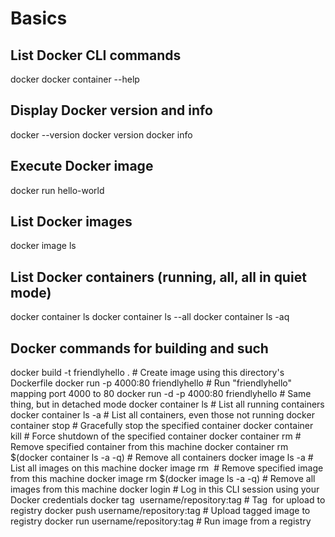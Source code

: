 
# Basics

   ## List Docker CLI commands
   docker
   docker container --help
   
   ## Display Docker version and info
   docker --version
   docker version
   docker info
   
   ## Execute Docker image
   docker run hello-world
   
   ## List Docker images
   docker image ls
   
   ## List Docker containers (running, all, all in quiet mode)
   docker container ls
   docker container ls --all
   docker container ls -aq
   
   ## Docker commands for building and such
   docker build -t friendlyhello .  # Create image using this directory's Dockerfile
   docker run -p 4000:80 friendlyhello  # Run "friendlyhello" mapping port 4000 to 80
   docker run -d -p 4000:80 friendlyhello         # Same thing, but in detached mode
   docker container ls                                # List all running containers
   docker container ls -a             # List all containers, even those not running
   docker container stop <hash>           # Gracefully stop the specified container
   docker container kill <hash>         # Force shutdown of the specified container
   docker container rm <hash>        # Remove specified container from this machine
   docker container rm $(docker container ls -a -q)         # Remove all containers
   docker image ls -a                             # List all images on this machine
   docker image rm <image id>            # Remove specified image from this machine
   docker image rm $(docker image ls -a -q)   # Remove all images from this machine
   docker login             # Log in this CLI session using your Docker credentials
   docker tag <image> username/repository:tag  # Tag <image> for upload to registry
   docker push username/repository:tag            # Upload tagged image to registry
   docker run username/repository:tag                   # Run image from a registry

